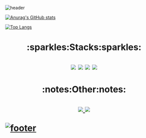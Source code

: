 ![header](https://capsule-render.vercel.app/api?type=waving&color=gradient&text=%20YoungJinn%20%20&height=200&fontSize=90)



[![Anurag's GitHub stats](https://github-readme-stats.vercel.app/api?username=kimyoungjin98&theme=dark)](https://github.com/anuraghazra/github-readme-stats)

[![Top Langs](https://github-readme-stats.vercel.app/api/top-langs/?username=kimyoungjin98&layout=compact)](https://github.com/anuraghazra/github-readme-stats)


<h1><p align="center">:sparkles:Stacks:sparkles:</p>


<p align="center"><img src="https://img.shields.io/badge/Java-007396?style=flat-square&logo=Java&logoColor=white"/>
<img src="https://img.shields.io/badge/Oracle-F80000?style=flat-square&logo=Oracle&logoColor=white"/>
<img src="https://img.shields.io/badge/Eclipse IDE-2C2255?style=flat-square&logo=Eclipse&logoColor=white"/>
<img src="https://img.shields.io/badge/HTML5-E34F26?style=flat-square&logo=HTML5&logoColor=white"/></p>

<h1><p align="center">:notes:Other:notes:</p>
  
<p align="center">  
<a href="https://www.facebook.com/gyu250"><img src="https://img.shields.io/badge/facebook-1877f2?style=flat-square&logo=facebook&logoColor=white"/>
<a href="https://www.instagram.com/yj___98"><img src="https://img.shields.io/badge/Instagram-E4405F?style=flat-square&logo=Instagram&logoColor=white"/>
  </p>


![footer](https://capsule-render.vercel.app/api?section=footer&type=waving&color=gradient&text=%20)

